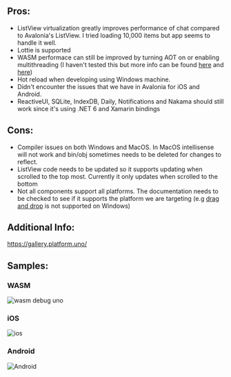 ## Pros:

- ListView virtualization greatly improves performance of chat compared to Avalonia's ListView. I tried loading 10,000 items but app seems to handle it well.
- Lottie is supported
- WASM performace can still be improved by turning AOT on or enabling multithreading (I haven't tested this but more info can be found [here](https://platform.uno/blog/webassembly-threading-in-net/) and [here](https://platform.uno/blog/build-net-aot-for-webassembly-in-visual-studio-with-uno-platform/))
- Hot reload when developing using Windows machine.
- Didn't encounter the issues that we have in Avalonia for iOS and Android.
- ReactiveUI, SQLite, IndexDB, Daily, Notifications and Nakama should still work since it's using .NET 6 and Xamarin bindings

## Cons:
- Compiler issues on both Windows and MacOS. In MacOS intellisense will not work and bin/obj sometimes needs to be deleted for changes to reflect.
- ListView code needs to be updated so it supports updating when scrolled to the top most. Currently it only updates when scrolled to the bottom
- Not all components support all platforms. The documentation needs to be checked to see if it supports the platform we are targeting (e.g [drag and drop](https://github.com/unoplatform/uno/issues/1480) is not supported on Windows)

## Additional Info:
https://gallery.platform.uno/

## Samples:

### WASM
![wasm debug uno](https://user-images.githubusercontent.com/23254953/191890932-99252166-979f-4870-9d3d-0da8adc96e26.gif)

### iOS
![ios](https://user-images.githubusercontent.com/23254953/191891839-63033bca-2ff2-4658-8280-d3fe21c7cb70.gif)

### Android

![Android](https://user-images.githubusercontent.com/23254953/191892363-fbed51dc-5be3-4f7d-ac24-46a59d3d4767.gif)
